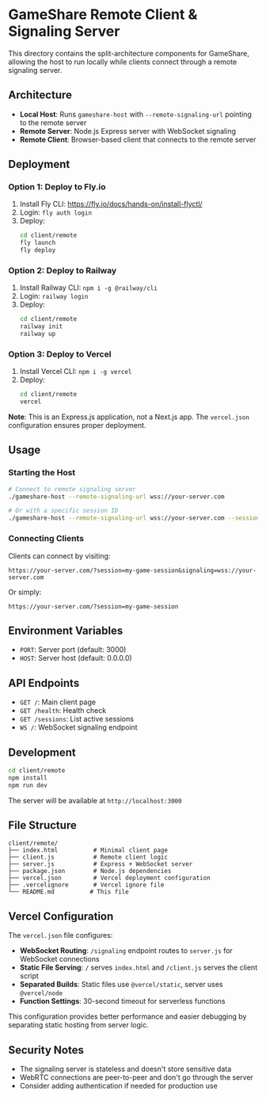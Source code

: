 # GameShare Remote Client & Signaling Server

This directory contains the split-architecture components for GameShare, allowing the host to run locally while clients connect through a remote signaling server.

## Architecture

- **Local Host**: Runs `gameshare-host` with `--remote-signaling-url` pointing to the remote server
- **Remote Server**: Node.js Express server with WebSocket signaling
- **Remote Client**: Browser-based client that connects to the remote server

## Deployment

### Option 1: Deploy to Fly.io

1. Install Fly CLI: https://fly.io/docs/hands-on/install-flyctl/
2. Login: `fly auth login`
3. Deploy:
   ```bash
   cd client/remote
   fly launch
   fly deploy
   ```

### Option 2: Deploy to Railway

1. Install Railway CLI: `npm i -g @railway/cli`
2. Login: `railway login`
3. Deploy:
   ```bash
   cd client/remote
   railway init
   railway up
   ```

### Option 3: Deploy to Vercel

1. Install Vercel CLI: `npm i -g vercel`
2. Deploy:
   ```bash
   cd client/remote
   vercel
   ```

**Note**: This is an Express.js application, not a Next.js app. The `vercel.json` configuration ensures proper deployment.

## Usage

### Starting the Host

```bash
# Connect to remote signaling server
./gameshare-host --remote-signaling-url wss://your-server.com

# Or with a specific session ID
./gameshare-host --remote-signaling-url wss://your-server.com --session-id my-game-session
```

### Connecting Clients

Clients can connect by visiting:
```
https://your-server.com/?session=my-game-session&signaling=wss://your-server.com
```

Or simply:
```
https://your-server.com/?session=my-game-session
```

## Environment Variables

- `PORT`: Server port (default: 3000)
- `HOST`: Server host (default: 0.0.0.0)

## API Endpoints

- `GET /`: Main client page
- `GET /health`: Health check
- `GET /sessions`: List active sessions
- `WS /`: WebSocket signaling endpoint

## Development

```bash
cd client/remote
npm install
npm run dev
```

The server will be available at `http://localhost:3000`

## File Structure

```
client/remote/
├── index.html          # Minimal client page
├── client.js           # Remote client logic
├── server.js           # Express + WebSocket server
├── package.json        # Node.js dependencies
├── vercel.json         # Vercel deployment configuration
├── .vercelignore       # Vercel ignore file
└── README.md          # This file
```

## Vercel Configuration

The `vercel.json` file configures:
- **WebSocket Routing**: `/signaling` endpoint routes to `server.js` for WebSocket connections
- **Static File Serving**: `/` serves `index.html` and `/client.js` serves the client script
- **Separated Builds**: Static files use `@vercel/static`, server uses `@vercel/node`
- **Function Settings**: 30-second timeout for serverless functions

This configuration provides better performance and easier debugging by separating static hosting from server logic.

## Security Notes

- The signaling server is stateless and doesn't store sensitive data
- WebRTC connections are peer-to-peer and don't go through the server
- Consider adding authentication if needed for production use 
